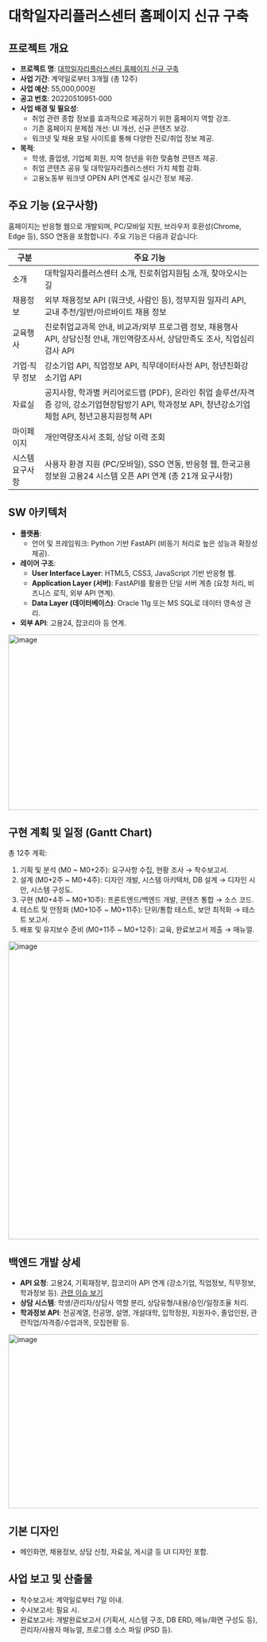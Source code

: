 # 대학일자리플러스센터 홈페이지 신규 구축

## 프로젝트 개요
- **프로젝트 명**: [대학일자리플러스센터 홈페이지 신규 구축](https://www.g2b.go.kr/)
- **사업 기간**: 계약일로부터 3개월 (총 12주)
- **사업 예산**: 55,000,000원
- **공고 번호**: 20220510951-000
- **사업 배경 및 필요성**:
  - 취업 관련 종합 정보를 효과적으로 제공하기 위한 홈페이지 역할 강조.
  - 기존 홈페이지 문제점 개선: UI 개선, 신규 콘텐츠 보강.
  - 워크넷 및 채용 포털 사이트를 통해 다양한 진로/취업 정보 제공.
- **목적**:
  - 학생, 졸업생, 기업체 회원, 지역 청년을 위한 맞춤형 콘텐츠 제공.
  - 취업 콘텐츠 공유 및 대학일자리플러스센터 가치 체험 강화.
  - 고용노동부 워크넷 OPEN API 연계로 실시간 정보 제공.

## 주요 기능 (요구사항)
홈페이지는 반응형 웹으로 개발되며, PC/모바일 지원, 브라우저 호환성(Chrome, Edge 등), SSO 연동을 포함합니다. 주요 기능은 다음과 같습니다:

| 구분       | 주요 기능                                                                 |
|------------|---------------------------------------------------------------------------|
| 소개      | 대학일자리플러스센터 소개, 진로취업지원팀 소개, 찾아오시는 길             |
| 채용정보  | 외부 채용정보 API (워크넷, 사람인 등), 정부지원 일자리 API, 교내 추천/일반/아르바이트 채용 정보 |
| 교육행사  | 진로취업교과목 안내, 비교과/외부 프로그램 정보, 채용행사 API, 상담신청 안내, 개인역량조사서, 상담만족도 조사, 직업심리검사 API |
| 기업·직무 정보 | 강소기업 API, 직업정보 API, 직무데이터사전 API, 청년친화강소기업 API     |
| 자료실    | 공지사항, 학과별 커리어로드맵 (PDF), 온라인 취업 솔루션/자격증 강의, 강소기업현장탐방기 API, 학과정보 API, 청년강소기업체험 API, 청년고용지원정책 API |
| 마이페이지 | 개인역량조사서 조회, 상담 이력 조회                                      |
| 시스템 요구사항 | 사용자 환경 지원 (PC/모바일), SSO 연동, 반응형 웹, 한국고용정보원 고용24 시스템 오픈 API 연계 (총 21개 요구사항) |

## SW 아키텍처
- **플랫폼**:
  - 언어 및 프레임워크: Python 기반 FastAPI (비동기 처리로 높은 성능과 확장성 제공).
- **레이어 구조**:
  - **User Interface Layer**: HTML5, CSS3, JavaScript 기반 반응형 웹.
  - **Application Layer (서버)**: FastAPI를 활용한 단일 서버 계층 (요청 처리, 비즈니스 로직, 외부 API 연계).
  - **Data Layer (데이터베이스)**: Oracle 11g 또는 MS SQL로 데이터 영속성 관리.
- **외부 API**: 고용24, 잡코리아 등 연계.

<img width="985" height="353" alt="image" src="https://github.com/user-attachments/assets/06c272f2-efa8-438a-b4e0-86ca4871c576" />


## 구현 계획 및 일정 (Gantt Chart)

총 12주 계획:
1. 기획 및 분석 (M0 ~ M0+2주): 요구사항 수집, 현황 조사 → 착수보고서.
2. 설계 (M0+2주 ~ M0+4주): 디자인 개발, 시스템 아키텍처, DB 설계 → 디자인 시안, 시스템 구성도.
3. 구현 (M0+4주 ~ M0+10주): 프론트엔드/백엔드 개발, 콘텐츠 통합 → 소스 코드.
4. 테스트 및 안정화 (M0+10주 ~ M0+11주): 단위/통합 테스트, 보안 최적화 → 테스트 보고서.
5. 배포 및 유지보수 준비 (M0+11주 ~ M0+12주): 교육, 완료보고서 제출 → 매뉴얼.

<img width="2000" height="600" alt="image" src="https://github.com/user-attachments/assets/b027be13-50fc-459c-8ce3-24e8578fc85e" />

## 백엔드 개발 상세
- **API 요청**: 고용24, 기획재정부, 잡코리아 API 연계 (강소기업, 직업정보, 직무정보, 학과정보 등). [관련 이슈 보기](https://github.com/RealSan1/Government_Procurement_Business_Plan/issues/1)
- **상담 시스템**: 학생/관리자/상담사 역할 분리, 상담유형/내용/승인/일정조율 처리.
- **학과정보 API**: 전공계열, 전공명, 설명, 개설대학, 입학정원, 지원자수, 졸업인원, 관련직업/자격증/수업과목, 모집현황 등.

<img width="1020" height="350" alt="image" src="https://github.com/user-attachments/assets/5caa315e-9150-46ad-9b03-243be1cdefa8" />


## 기본 디자인
- 메인화면, 채용정보, 상담 신청, 자료실, 게시글 등 UI 디자인 포함.

## 사업 보고 및 산출물
- 착수보고서: 계약일로부터 7일 이내.
- 수시보고서: 필요 시.
- 완료보고서: 개발완료보고서 (기획서, 시스템 구조, DB ERD, 메뉴/화면 구성도 등), 관리자/사용자 매뉴얼, 프로그램 소스 파일 (PSD 등).

